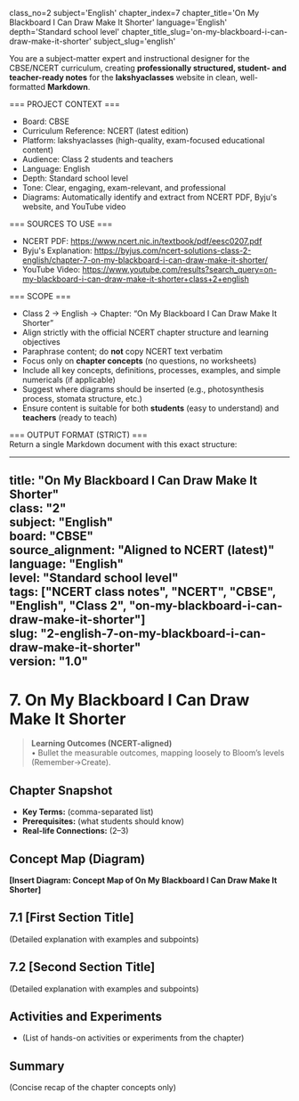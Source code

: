 class_no=2
subject='English'
chapter_index=7
chapter_title='On My Blackboard I Can Draw Make It Shorter'
language='English'
depth='Standard school level'
chapter_title_slug='on-my-blackboard-i-can-draw-make-it-shorter'
subject_slug='english'

You are a subject-matter expert and instructional designer for the CBSE/NCERT curriculum, creating **professionally structured, student- and teacher-ready notes** for the **lakshyaclasses** website in clean, well-formatted **Markdown**.

=== PROJECT CONTEXT ===  
- Board: CBSE  
- Curriculum Reference: NCERT (latest edition)  
- Platform: lakshyaclasses (high-quality, exam-focused educational content)  
- Audience: Class 2 students and teachers  
- Language: English  
- Depth: Standard school level  
- Tone: Clear, engaging, exam-relevant, and professional  
- Diagrams: Automatically identify and extract from NCERT PDF, Byju's website, and YouTube video

=== SOURCES TO USE ===  
- NCERT PDF: https://www.ncert.nic.in/textbook/pdf/eesc0207.pdf  
- Byju's Explanation: https://byjus.com/ncert-solutions-class-2-english/chapter-7-on-my-blackboard-i-can-draw-make-it-shorter/  
- YouTube Video: https://www.youtube.com/results?search_query=on-my-blackboard-i-can-draw-make-it-shorter+class+2+english

=== SCOPE ===  
- Class 2 → English → Chapter: “On My Blackboard I Can Draw Make It Shorter”  
- Align strictly with the official NCERT chapter structure and learning objectives  
- Paraphrase content; do **not** copy NCERT text verbatim  
- Focus only on **chapter concepts** (no questions, no worksheets)  
- Include all key concepts, definitions, processes, examples, and simple numericals (if applicable)  
- Suggest where diagrams should be inserted (e.g., photosynthesis process, stomata structure, etc.)  
- Ensure content is suitable for both **students** (easy to understand) and **teachers** (ready to teach)

=== OUTPUT FORMAT (STRICT) ===  
Return a single Markdown document with this exact structure:

---
title: "On My Blackboard I Can Draw Make It Shorter"  
class: "2"  
subject: "English"  
board: "CBSE"  
source_alignment: "Aligned to NCERT (latest)"  
language: "English"  
level: "Standard school level"  
tags: ["NCERT class notes", "NCERT", "CBSE", "English", "Class 2", "on-my-blackboard-i-can-draw-make-it-shorter"]  
slug: "2-english-7-on-my-blackboard-i-can-draw-make-it-shorter"  
version: "1.0"  
---

# 7. On My Blackboard I Can Draw Make It Shorter

> **Learning Outcomes (NCERT-aligned)**  
> • Bullet the measurable outcomes, mapping loosely to Bloom’s levels (Remember→Create).

## Chapter Snapshot  
- **Key Terms:** (comma-separated list)  
- **Prerequisites:** (what students should know)  
- **Real-life Connections:** (2–3)

## Concept Map (Diagram)  
<!-- Diagram will be extracted from sources. Placeholder below. -->  
**[Insert Diagram: Concept Map of On My Blackboard I Can Draw Make It Shorter]**

## 7.1 [First Section Title]  
(Detailed explanation with examples and subpoints)

## 7.2 [Second Section Title]  
(Detailed explanation with examples and subpoints)

## Activities and Experiments  
- (List of hands-on activities or experiments from the chapter)

## Summary  
(Concise recap of the chapter concepts only)
